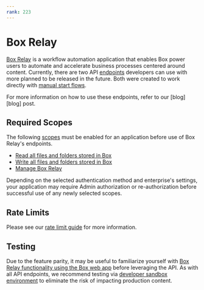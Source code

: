 ```yaml
---
rank: 223
---
```


# Box Relay

[Box Relay][boxrelay] is a workflow automation application that enables Box
power users to automate and accelerate business processes centered 
around content. Currently, there are two API [endpoints][workflow] developers 
can use with more planned to be released in the future. Both were created to 
work directly with [manual start flows][manualstart]. 

<Message type='notice'>
  For more information on how to use these endpoints, refer to our [blog][blog] 
  post.
</Message>

## Required Scopes

The following [scopes][scopes] must be enabled for an application before use of
Box Relay's endpoints.

- [Read all files and folders stored in Box][read]
- [Write all files and folders stored in Box][write]
- [Manage Box Relay][relay]

<Message type='warning'>
  Depending on the selected authentication method and enterprise's settings,
  your application may require Admin authorization or re-authorization before
  successful use of any newly selected scopes.
</Message>

## Rate Limits

Please see our [rate limit guide][ratelimit] for more information.

## Testing

Due to the feature parity, it may be useful to familiarize yourself with
[Box Relay functionality using the Box web app][webapp] before leveraging the
API. As with all API endpoints, we recommend testing via 
[developer sandbox environment][sandbox] to eliminate the risk of impacting
production content.

[scopes]: g://api-calls/permissions-and-errors/scopes
[read]: g://api-calls/permissions-and-errors/scopes/#read-all-files-and-folders
[write]: g://api-calls/permissions-and-errors/scopes/#read-and-write-all-files-and-folders
[ratelimit]: g://api-calls/permissions-and-errors/rate-limits/#per-api-rate-limits
[webapp]: https://support.box.com/hc/en-us/articles/360044628853-Creating-and-Running-a-Manual-Start-Workflow
[sandbox]: https://support.box.com/hc/en-us/articles/360043697274-Managing-developer-sandboxes-for-Box-admins
[relay]: g://api-calls/permissions-and-errors/scopes/#manage-box-relay
[boxrelay]: https://support.box.com/hc/en-us/articles/360044196213-Introducing-Box-Relay
[workflow]: https://developer.box.com/reference/resources/workflow/
[manualstart]: https://support.box.com/hc/en-us/articles/360044628853-Creating-and-Running-a-Manual-Start-Workflow
[blog]: https://medium.com/box-developer-blog/manual-start-workflow-api-box-relay-4f8d0f51b7a4
